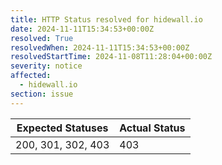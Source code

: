 ```yaml
---
title: HTTP Status resolved for hidewall.io
date: 2024-11-11T15:34:53+00:00Z
resolved: True
resolvedWhen: 2024-11-11T15:34:53+00:00Z
resolvedStartTime: 2024-11-08T11:28:04+00:00Z
severity: notice
affected:
  - hidewall.io
section: issue
---
```


| Expected Statuses | Actual Status  |
|-------------------|----------------|
| 200, 301, 302, 403 | 403 |
